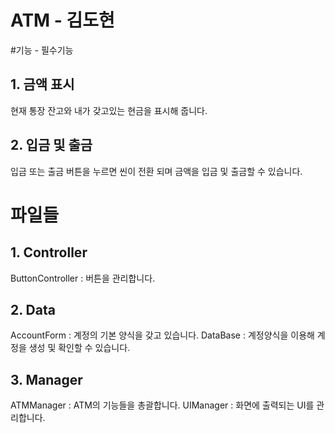 # ATM - 김도현
#기능 - 필수기능   
## 1. 금액 표시     
현재 통장 잔고와 내가 갖고있는 현금을 표시해 줍니다.       
## 2. 입금 및 출금    
입금 또는 출금 버튼을 누르면 씬이 전환 되며 금액을 입금 및 출금할 수 있습니다.    

# 파일들    
## 1. Controller
ButtonController : 버튼을 관리합니다.
## 2. Data
AccountForm : 계정의 기본 양식을 갖고 있습니다.
DataBase : 계정양식을 이용해 계정을 생성 및 확인할 수 있습니다.
## 3. Manager
ATMManager : ATM의 기능들을 총괄합니다.
UIManager : 화면에 출력되는 UI를 관리합니다.
